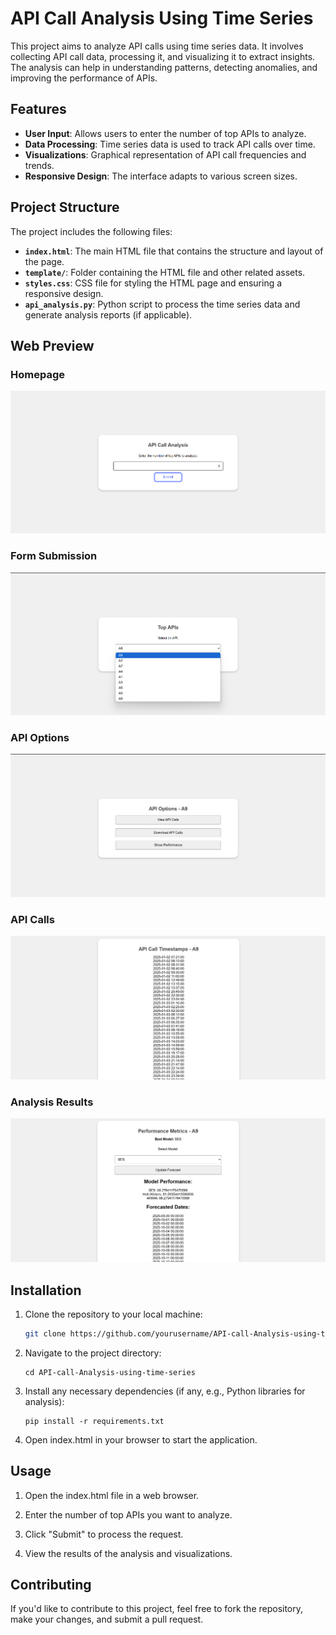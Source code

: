 # API Call Analysis Using Time Series

This project aims to analyze API calls using time series data. It involves collecting API call data, processing it, and visualizing it to extract insights. The analysis can help in understanding patterns, detecting anomalies, and improving the performance of APIs.

## Features

- **User Input**: Allows users to enter the number of top APIs to analyze.
- **Data Processing**: Time series data is used to track API calls over time.
- **Visualizations**: Graphical representation of API call frequencies and trends.
- **Responsive Design**: The interface adapts to various screen sizes.

## Project Structure

The project includes the following files:

- **`index.html`**: The main HTML file that contains the structure and layout of the page.
- **`template/`**: Folder containing the HTML file and other related assets.
- **`styles.css`**: CSS file for styling the HTML page and ensuring a responsive design.
- **`api_analysis.py`**: Python script to process the time series data and generate analysis reports (if applicable).

## Web Preview


### Homepage
![Homepage](Time%20Series%20Project/screenshots/Homepage.png)

### Form Submission
![Form Submission](Time%20Series%20Project/screenshots/Form%20Submission.png)

### API Options
![API Options](Time%20Series%20Project/screenshots/API%20Options.png)

### API Calls
![API Calls](Time%20Series%20Project/screenshots/API%20Calls.png)

### Analysis Results
![Analysis Results](Time%20Series%20Project/screenshots/Analysis%20Results.png)


## Installation

1. Clone the repository to your local machine:

   ```bash
   git clone https://github.com/yourusername/API-call-Analysis-using-time-series.git
   
2.  Navigate to the project directory:
     ```
     cd API-call-Analysis-using-time-series
     
3.  Install any necessary dependencies (if any, e.g., Python libraries for analysis):
      ```
      pip install -r requirements.txt
4.  Open index.html in your browser to start the application.

 ## Usage
 
1.  Open the index.html file in a web browser.
 
2.  Enter the number of top APIs you want to analyze.
 
3.  Click "Submit" to process the request.
  
6.   View the results of the analysis and visualizations.


## Contributing
If you'd like to contribute to this project, feel free to fork the repository, make your changes, and submit a pull request.





